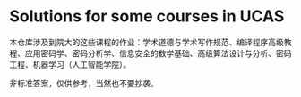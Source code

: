 # Solutions for some courses in UCAS
本仓库涉及到院大的这些课程的作业：学术道德与学术写作规范、编译程序高级教程、应用密码学、密码分析学、信息安全的数学基础、高级算法设计与分析、密码工程、机器学习（人工智能学院）。

非标准答案，仅供参考，当然也不要抄袭。